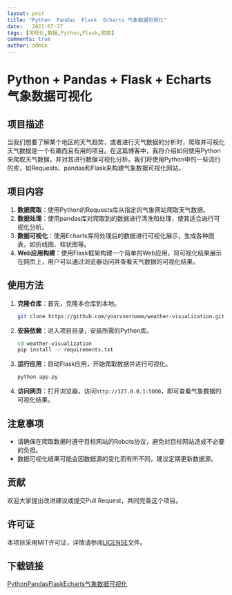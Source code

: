 ```yaml
---
layout: post
title: "Python  Pandas  Flask  Echarts 气象数据可视化"
date:   2021-07-27
tags: [可视化,数据,Python,Flask,爬取]
comments: true
author: admin
---
```

# Python + Pandas + Flask + Echarts 气象数据可视化

## 项目描述

当我们想要了解某个地区的天气趋势，或者进行天气数据的分析时，爬取并可视化天气数据是一个有趣而且有用的项目。在这篇博客中，我将介绍如何使用Python来爬取天气数据，并对其进行数据可视化分析。我们将使用Python中的一些流行的库，如Requests、pandas和Flask来构建气象数据可视化网站。

## 项目内容

1. **数据爬取**：使用Python的Requests库从指定的气象网站爬取天气数据。
2. **数据处理**：使用pandas库对爬取到的数据进行清洗和处理，使其适合进行可视化分析。
3. **数据可视化**：使用Echarts库将处理后的数据进行可视化展示，生成各种图表，如折线图、柱状图等。
4. **Web应用构建**：使用Flask框架构建一个简单的Web应用，将可视化结果展示在网页上，用户可以通过浏览器访问并查看天气数据的可视化结果。

## 使用方法

1. **克隆仓库**：首先，克隆本仓库到本地。
   ```bash
   git clone https://github.com/yourusername/weather-visualization.git
   ```

2. **安装依赖**：进入项目目录，安装所需的Python库。
   ```bash
   cd weather-visualization
   pip install -r requirements.txt
   ```

3. **运行应用**：启动Flask应用，开始爬取数据并进行可视化。
   ```bash
   python app.py
   ```

4. **访问网页**：打开浏览器，访问`http://127.0.0.1:5000`，即可查看气象数据的可视化结果。

## 注意事项

- 请确保在爬取数据时遵守目标网站的Robots协议，避免对目标网站造成不必要的负担。
- 数据可视化结果可能会因数据源的变化而有所不同，建议定期更新数据源。

## 贡献

欢迎大家提出改进建议或提交Pull Request，共同完善这个项目。

## 许可证

本项目采用MIT许可证，详情请参阅[LICENSE](LICENSE)文件。

## 下载链接

[PythonPandasFlaskEcharts气象数据可视化](https://pan.quark.cn/s/53ed1862e0b2)